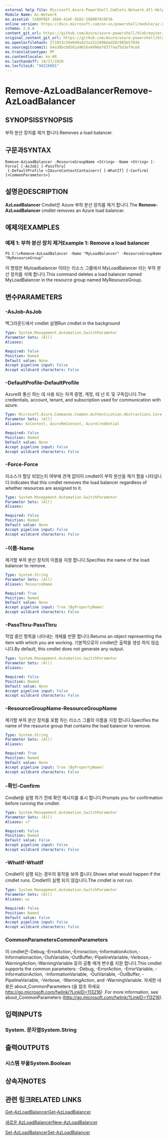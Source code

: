 ```yaml
---
external help file: Microsoft.Azure.PowerShell.Cmdlets.Network.dll-Help.xml
Module Name: Az.Network
ms.assetid: 31B0FBEF-366A-41AF-9182-2EB087019F36
online version: https://docs.microsoft.com/en-us/powershell/module/az.network/remove-azloadbalancer
schema: 2.0.0
content_git_url: https://github.com/Azure/azure-powershell/blob/master/src/Network/Network/help/Remove-AzLoadBalancer.md
original_content_git_url: https://github.com/Azure/azure-powershell/blob/master/src/Network/Network/help/Remove-AzLoadBalancer.md
ms.openlocfilehash: 271033c39e049a423a15228968ad20c985b57036
ms.sourcegitcommit: b4a38bcb0501a9016a4998efd377aa75d3ef9ce8
ms.translationtype: MT
ms.contentlocale: ko-KR
ms.lasthandoff: 10/27/2020
ms.locfileid: "94216081"
---
```

# <span data-ttu-id="3c683-101">Remove-AzLoadBalancer</span><span class="sxs-lookup"><span data-stu-id="3c683-101">Remove-AzLoadBalancer</span></span>

## <span data-ttu-id="3c683-102">SYNOPSIS</span><span class="sxs-lookup"><span data-stu-id="3c683-102">SYNOPSIS</span></span>
<span data-ttu-id="3c683-103">부하 분산 장치를 제거 합니다.</span><span class="sxs-lookup"><span data-stu-id="3c683-103">Removes a load balancer.</span></span>

## <span data-ttu-id="3c683-104">구문과</span><span class="sxs-lookup"><span data-stu-id="3c683-104">SYNTAX</span></span>

```
Remove-AzLoadBalancer -ResourceGroupName <String> -Name <String> [-Force] [-AsJob] [-PassThru]
 [-DefaultProfile <IAzureContextContainer>] [-WhatIf] [-Confirm] [<CommonParameters>]
```

## <span data-ttu-id="3c683-105">설명은</span><span class="sxs-lookup"><span data-stu-id="3c683-105">DESCRIPTION</span></span>
<span data-ttu-id="3c683-106">**AzLoadBalancer** Cmdlet은 Azure 부하 분산 장치를 제거 합니다.</span><span class="sxs-lookup"><span data-stu-id="3c683-106">The **Remove-AzLoadBalancer** cmdlet removes an Azure load balancer.</span></span>

## <span data-ttu-id="3c683-107">예제의</span><span class="sxs-lookup"><span data-stu-id="3c683-107">EXAMPLES</span></span>

### <span data-ttu-id="3c683-108">예제 1: 부하 분산 장치 제거</span><span class="sxs-lookup"><span data-stu-id="3c683-108">Example 1: Remove a load balancer</span></span>
```
PS C:\>Remove-AzLoadBalancer -Name "MyLoadBalancer" -ResourceGroupName "MyResourceGroup"
```

<span data-ttu-id="3c683-109">이 명령은 Myloadbalancer 이라는 리소스 그룹에서 MyLoadBalancer 라는 부하 분산 장치를 삭제 합니다.</span><span class="sxs-lookup"><span data-stu-id="3c683-109">This command deletes a load balancer named MyLoadBalancer in the resource group named MyResourceGroup.</span></span>

## <span data-ttu-id="3c683-110">변수</span><span class="sxs-lookup"><span data-stu-id="3c683-110">PARAMETERS</span></span>

### <span data-ttu-id="3c683-111">-AsJob</span><span class="sxs-lookup"><span data-stu-id="3c683-111">-AsJob</span></span>
<span data-ttu-id="3c683-112">백그라운드에서 cmdlet 실행</span><span class="sxs-lookup"><span data-stu-id="3c683-112">Run cmdlet in the background</span></span>

```yaml
Type: System.Management.Automation.SwitchParameter
Parameter Sets: (All)
Aliases:

Required: False
Position: Named
Default value: None
Accept pipeline input: False
Accept wildcard characters: False
```

### <span data-ttu-id="3c683-113">-DefaultProfile</span><span class="sxs-lookup"><span data-stu-id="3c683-113">-DefaultProfile</span></span>
<span data-ttu-id="3c683-114">Azure와 통신 하는 데 사용 되는 자격 증명, 계정, 테 넌 트 및 구독입니다.</span><span class="sxs-lookup"><span data-stu-id="3c683-114">The credentials, account, tenant, and subscription used for communication with azure.</span></span>

```yaml
Type: Microsoft.Azure.Commands.Common.Authentication.Abstractions.Core.IAzureContextContainer
Parameter Sets: (All)
Aliases: AzContext, AzureRmContext, AzureCredential

Required: False
Position: Named
Default value: None
Accept pipeline input: False
Accept wildcard characters: False
```

### <span data-ttu-id="3c683-115">-Force</span><span class="sxs-lookup"><span data-stu-id="3c683-115">-Force</span></span>
<span data-ttu-id="3c683-116">리소스가 할당 되었는지 여부에 관계 없이이 cmdlet이 부하 분산을 제거 함을 나타냅니다.</span><span class="sxs-lookup"><span data-stu-id="3c683-116">Indicates that this cmdlet removes the load balancer regardless of whether resources are assigned to it.</span></span>

```yaml
Type: System.Management.Automation.SwitchParameter
Parameter Sets: (All)
Aliases:

Required: False
Position: Named
Default value: None
Accept pipeline input: False
Accept wildcard characters: False
```

### <span data-ttu-id="3c683-117">-이름</span><span class="sxs-lookup"><span data-stu-id="3c683-117">-Name</span></span>
<span data-ttu-id="3c683-118">제거할 부하 분산 장치의 이름을 지정 합니다.</span><span class="sxs-lookup"><span data-stu-id="3c683-118">Specifies the name of the load balancer to remove.</span></span>

```yaml
Type: System.String
Parameter Sets: (All)
Aliases: ResourceName

Required: True
Position: Named
Default value: None
Accept pipeline input: True (ByPropertyName)
Accept wildcard characters: False
```

### <span data-ttu-id="3c683-119">-PassThru</span><span class="sxs-lookup"><span data-stu-id="3c683-119">-PassThru</span></span>
<span data-ttu-id="3c683-120">작업 중인 항목을 나타내는 개체를 반환 합니다.</span><span class="sxs-lookup"><span data-stu-id="3c683-120">Returns an object representing the item with which you are working.</span></span>
<span data-ttu-id="3c683-121">기본적으로이 cmdlet은 출력을 생성 하지 않습니다.</span><span class="sxs-lookup"><span data-stu-id="3c683-121">By default, this cmdlet does not generate any output.</span></span>

```yaml
Type: System.Management.Automation.SwitchParameter
Parameter Sets: (All)
Aliases:

Required: False
Position: Named
Default value: None
Accept pipeline input: False
Accept wildcard characters: False
```

### <span data-ttu-id="3c683-122">-ResourceGroupName</span><span class="sxs-lookup"><span data-stu-id="3c683-122">-ResourceGroupName</span></span>
<span data-ttu-id="3c683-123">제거할 부하 분산 장치를 포함 하는 리소스 그룹의 이름을 지정 합니다.</span><span class="sxs-lookup"><span data-stu-id="3c683-123">Specifies the name of the resource group that contains the load balancer to remove.</span></span>

```yaml
Type: System.String
Parameter Sets: (All)
Aliases:

Required: True
Position: Named
Default value: None
Accept pipeline input: True (ByPropertyName)
Accept wildcard characters: False
```

### <span data-ttu-id="3c683-124">-확인</span><span class="sxs-lookup"><span data-stu-id="3c683-124">-Confirm</span></span>
<span data-ttu-id="3c683-125">Cmdlet을 실행 하기 전에 확인 메시지를 표시 합니다.</span><span class="sxs-lookup"><span data-stu-id="3c683-125">Prompts you for confirmation before running the cmdlet.</span></span>

```yaml
Type: System.Management.Automation.SwitchParameter
Parameter Sets: (All)
Aliases: cf

Required: False
Position: Named
Default value: False
Accept pipeline input: False
Accept wildcard characters: False
```

### <span data-ttu-id="3c683-126">-WhatIf</span><span class="sxs-lookup"><span data-stu-id="3c683-126">-WhatIf</span></span>
<span data-ttu-id="3c683-127">Cmdlet이 실행 되는 경우의 동작을 보여 줍니다.</span><span class="sxs-lookup"><span data-stu-id="3c683-127">Shows what would happen if the cmdlet runs.</span></span>
<span data-ttu-id="3c683-128">Cmdlet이 실행 되지 않습니다.</span><span class="sxs-lookup"><span data-stu-id="3c683-128">The cmdlet is not run.</span></span>

```yaml
Type: System.Management.Automation.SwitchParameter
Parameter Sets: (All)
Aliases: wi

Required: False
Position: Named
Default value: False
Accept pipeline input: False
Accept wildcard characters: False
```

### <span data-ttu-id="3c683-129">CommonParameters</span><span class="sxs-lookup"><span data-stu-id="3c683-129">CommonParameters</span></span>
<span data-ttu-id="3c683-130">이 cmdlet은-Debug,-ErrorAction,-Erroraction,-InformationAction,-Informationaction,-OutVariable,-OutBuffer,-PipelineVariable,-Verbose,-WarningAction,-WarningVariable 등의 공통 매개 변수를 지원 합니다.</span><span class="sxs-lookup"><span data-stu-id="3c683-130">This cmdlet supports the common parameters: -Debug, -ErrorAction, -ErrorVariable, -InformationAction, -InformationVariable, -OutVariable, -OutBuffer, -PipelineVariable, -Verbose, -WarningAction, and -WarningVariable.</span></span> <span data-ttu-id="3c683-131">자세한 내용은 about_CommonParameters (을 참조 하세요 http://go.microsoft.com/fwlink/?LinkID=113216) .</span><span class="sxs-lookup"><span data-stu-id="3c683-131">For more information, see about_CommonParameters (http://go.microsoft.com/fwlink/?LinkID=113216).</span></span>

## <span data-ttu-id="3c683-132">입력</span><span class="sxs-lookup"><span data-stu-id="3c683-132">INPUTS</span></span>

### <span data-ttu-id="3c683-133">System. 문자열</span><span class="sxs-lookup"><span data-stu-id="3c683-133">System.String</span></span>

## <span data-ttu-id="3c683-134">출력</span><span class="sxs-lookup"><span data-stu-id="3c683-134">OUTPUTS</span></span>

### <span data-ttu-id="3c683-135">시스템 부울</span><span class="sxs-lookup"><span data-stu-id="3c683-135">System.Boolean</span></span>

## <span data-ttu-id="3c683-136">상속자</span><span class="sxs-lookup"><span data-stu-id="3c683-136">NOTES</span></span>

## <span data-ttu-id="3c683-137">관련 링크</span><span class="sxs-lookup"><span data-stu-id="3c683-137">RELATED LINKS</span></span>

[<span data-ttu-id="3c683-138">Get-AzLoadBalancer</span><span class="sxs-lookup"><span data-stu-id="3c683-138">Get-AzLoadBalancer</span></span>](./Get-AzLoadBalancer.md)

[<span data-ttu-id="3c683-139">새로운 AzLoadBalancer</span><span class="sxs-lookup"><span data-stu-id="3c683-139">New-AzLoadBalancer</span></span>](./New-AzLoadBalancer.md)

[<span data-ttu-id="3c683-140">Set-AzLoadBalancer</span><span class="sxs-lookup"><span data-stu-id="3c683-140">Set-AzLoadBalancer</span></span>](./Set-AzLoadBalancer.md)


